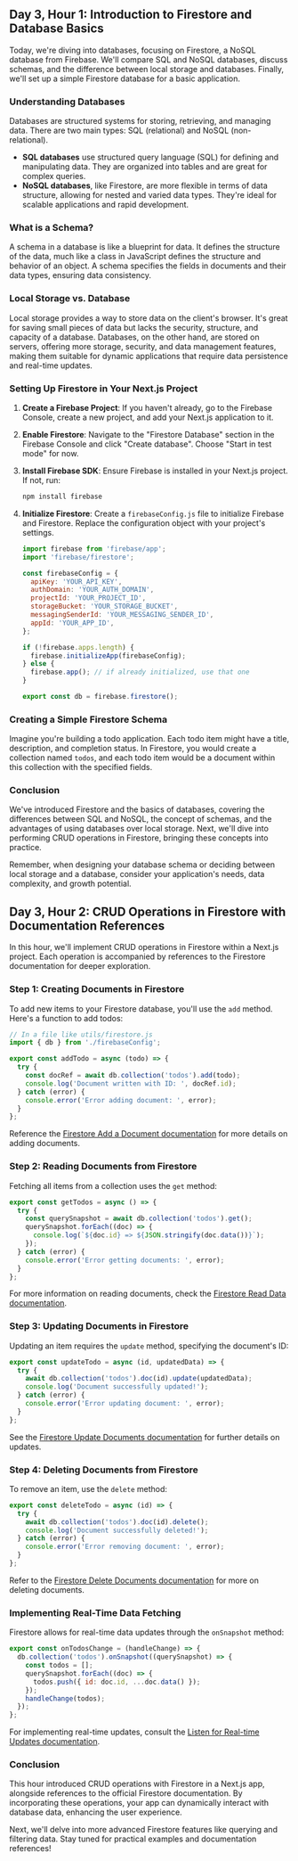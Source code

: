 ## Day 3, Hour 1: Introduction to Firestore and Database Basics

Today, we're diving into databases, focusing on Firestore, a NoSQL database from Firebase. We'll compare SQL and NoSQL databases, discuss schemas, and the difference between local storage and databases. Finally, we'll set up a simple Firestore database for a basic application.

### Understanding Databases

Databases are structured systems for storing, retrieving, and managing data. There are two main types: SQL (relational) and NoSQL (non-relational).

- **SQL databases** use structured query language (SQL) for defining and manipulating data. They are organized into tables and are great for complex queries.
- **NoSQL databases**, like Firestore, are more flexible in terms of data structure, allowing for nested and varied data types. They're ideal for scalable applications and rapid development.

### What is a Schema?

A schema in a database is like a blueprint for data. It defines the structure of the data, much like a class in JavaScript defines the structure and behavior of an object. A schema specifies the fields in documents and their data types, ensuring data consistency.

### Local Storage vs. Database

Local storage provides a way to store data on the client's browser. It's great for saving small pieces of data but lacks the security, structure, and capacity of a database. Databases, on the other hand, are stored on servers, offering more storage, security, and data management features, making them suitable for dynamic applications that require data persistence and real-time updates.

### Setting Up Firestore in Your Next.js Project

1. **Create a Firebase Project**: If you haven't already, go to the Firebase Console, create a new project, and add your Next.js application to it.

2. **Enable Firestore**: Navigate to the "Firestore Database" section in the Firebase Console and click "Create database". Choose "Start in test mode" for now.

3. **Install Firebase SDK**:
   Ensure Firebase is installed in your Next.js project. If not, run:

   ```bash
   npm install firebase
   ```

4. **Initialize Firestore**:
   Create a `firebaseConfig.js` file to initialize Firebase and Firestore. Replace the configuration object with your project's settings.

   ```js
   import firebase from 'firebase/app';
   import 'firebase/firestore';

   const firebaseConfig = {
     apiKey: 'YOUR_API_KEY',
     authDomain: 'YOUR_AUTH_DOMAIN',
     projectId: 'YOUR_PROJECT_ID',
     storageBucket: 'YOUR_STORAGE_BUCKET',
     messagingSenderId: 'YOUR_MESSAGING_SENDER_ID',
     appId: 'YOUR_APP_ID',
   };

   if (!firebase.apps.length) {
     firebase.initializeApp(firebaseConfig);
   } else {
     firebase.app(); // if already initialized, use that one
   }

   export const db = firebase.firestore();
   ```

### Creating a Simple Firestore Schema

Imagine you're building a todo application. Each todo item might have a title, description, and completion status. In Firestore, you would create a collection named `todos`, and each todo item would be a document within this collection with the specified fields.

### Conclusion

We've introduced Firestore and the basics of databases, covering the differences between SQL and NoSQL, the concept of schemas, and the advantages of using databases over local storage. Next, we'll dive into performing CRUD operations in Firestore, bringing these concepts into practice.

Remember, when designing your database schema or deciding between local storage and a database, consider your application's needs, data complexity, and growth potential.

## Day 3, Hour 2: CRUD Operations in Firestore with Documentation References

In this hour, we'll implement CRUD operations in Firestore within a Next.js project. Each operation is accompanied by references to the Firestore documentation for deeper exploration.

### Step 1: Creating Documents in Firestore

To add new items to your Firestore database, you'll use the `add` method. Here's a function to add todos:

```js
// In a file like utils/firestore.js
import { db } from './firebaseConfig';

export const addTodo = async (todo) => {
  try {
    const docRef = await db.collection('todos').add(todo);
    console.log('Document written with ID: ', docRef.id);
  } catch (error) {
    console.error('Error adding document: ', error);
  }
};
```

Reference the [Firestore Add a Document documentation](https://firebase.google.com/docs/firestore/manage-data/add-data#add_a_document) for more details on adding documents.

### Step 2: Reading Documents from Firestore

Fetching all items from a collection uses the `get` method:

```js
export const getTodos = async () => {
  try {
    const querySnapshot = await db.collection('todos').get();
    querySnapshot.forEach((doc) => {
      console.log(`${doc.id} => ${JSON.stringify(doc.data())}`);
    });
  } catch (error) {
    console.error('Error getting documents: ', error);
  }
};
```

For more information on reading documents, check the [Firestore Read Data documentation](https://firebase.google.com/docs/firestore/query-data/get-data).

### Step 3: Updating Documents in Firestore

Updating an item requires the `update` method, specifying the document's ID:

```js
export const updateTodo = async (id, updatedData) => {
  try {
    await db.collection('todos').doc(id).update(updatedData);
    console.log('Document successfully updated!');
  } catch (error) {
    console.error('Error updating document: ', error);
  }
};
```

See the [Firestore Update Documents documentation](https://firebase.google.com/docs/firestore/manage-data/add-data#update-data) for further details on updates.

### Step 4: Deleting Documents from Firestore

To remove an item, use the `delete` method:

```js
export const deleteTodo = async (id) => {
  try {
    await db.collection('todos').doc(id).delete();
    console.log('Document successfully deleted!');
  } catch (error) {
    console.error('Error removing document: ', error);
  }
};
```

Refer to the [Firestore Delete Documents documentation](https://firebase.google.com/docs/firestore/manage-data/delete-data) for more on deleting documents.

### Implementing Real-Time Data Fetching

Firestore allows for real-time data updates through the `onSnapshot` method:

```js
export const onTodosChange = (handleChange) => {
  db.collection('todos').onSnapshot((querySnapshot) => {
    const todos = [];
    querySnapshot.forEach((doc) => {
      todos.push({ id: doc.id, ...doc.data() });
    });
    handleChange(todos);
  });
};
```

For implementing real-time updates, consult the [Listen for Real-time Updates documentation](https://firebase.google.com/docs/firestore/query-data/listen).

### Conclusion

This hour introduced CRUD operations with Firestore in a Next.js app, alongside references to the official Firestore documentation. By incorporating these operations, your app can dynamically interact with database data, enhancing the user experience.

Next, we'll delve into more advanced Firestore features like querying and filtering data. Stay tuned for practical examples and documentation references!
